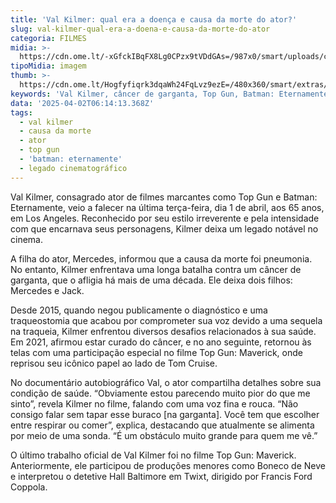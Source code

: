 ```yaml
---
title: 'Val Kilmer: qual era a doença e causa da morte do ator?'
slug: val-kilmer-qual-era-a-doena-e-causa-da-morte-do-ator
categoria: FILMES
midia: >-
  https://cdn.ome.lt/-xGfckIBqFX8Lg0CPzx9tVDdGAs=/987x0/smart/uploads/conteudo/fotos/Screenshot_2025-04-01_at_22.25.49.png
tipoMidia: imagem
thumb: >-
  https://cdn.ome.lt/Hogfyfiqrk3dqaWh24FqLvz9ezE=/480x360/smart/extras/conteudos/Screenshot_2025-04-01_at_22.25.49.png
keywords: 'Val Kilmer, câncer de garganta, Top Gun, Batman: Eternamente, pneumonia'
data: '2025-04-02T06:14:13.368Z'
tags:
  - val kilmer
  - causa da morte
  - ator
  - top gun
  - 'batman: eternamente'
  - legado cinematográfico
---
```


Val Kilmer, consagrado ator de filmes marcantes como Top Gun e Batman: Eternamente, veio a falecer na última terça-feira, dia 1 de abril, aos 65 anos, em Los Angeles. Reconhecido por seu estilo irreverente e pela intensidade com que encarnava seus personagens, Kilmer deixa um legado notável no cinema.

A filha do ator, Mercedes, informou que a causa da morte foi pneumonia. No entanto, Kilmer enfrentava uma longa batalha contra um câncer de garganta, que o afligia há mais de uma década. Ele deixa dois filhos: Mercedes e Jack.

Desde 2015, quando negou publicamente o diagnóstico e uma traqueostomia que acabou por comprometer sua voz devido a uma sequela na traqueia, Kilmer enfrentou diversos desafios relacionados à sua saúde. Em 2021, afirmou estar curado do câncer, e no ano seguinte, retornou às telas com uma participação especial no filme Top Gun: Maverick, onde reprisou seu icônico papel ao lado de Tom Cruise.

No documentário autobiográfico Val, o ator compartilha detalhes sobre sua condição de saúde. “Obviamente estou parecendo muito pior do que me sinto”, revela Kilmer no filme, falando com uma voz fina e rouca. “Não consigo falar sem tapar esse buraco [na garganta]. Você tem que escolher entre respirar ou comer”, explica, destacando que atualmente se alimenta por meio de uma sonda. “É um obstáculo muito grande para quem me vê.”

O último trabalho oficial de Val Kilmer foi no filme Top Gun: Maverick. Anteriormente, ele participou de produções menores como Boneco de Neve e interpretou o detetive Hall Baltimore em Twixt, dirigido por Francis Ford Coppola.
